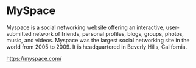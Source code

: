 # MySpace

Myspace is a social networking website offering an interactive, user-submitted network of friends, personal profiles, blogs, groups, photos, music, and videos. Myspace was the largest social networking site in the world from 2005 to 2009. It is headquartered in Beverly Hills, California.

https://myspace.com/
